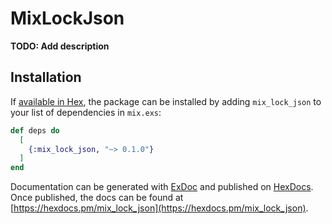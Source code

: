 # MixLockJson

**TODO: Add description**

## Installation

If [available in Hex](https://hex.pm/docs/publish), the package can be installed
by adding `mix_lock_json` to your list of dependencies in `mix.exs`:

```elixir
def deps do
  [
    {:mix_lock_json, "~> 0.1.0"}
  ]
end
```

Documentation can be generated with [ExDoc](https://github.com/elixir-lang/ex_doc)
and published on [HexDocs](https://hexdocs.pm). Once published, the docs can
be found at [https://hexdocs.pm/mix_lock_json](https://hexdocs.pm/mix_lock_json).

